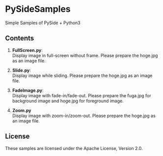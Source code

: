 PySideSamples
=============

Simple Samples of PySide + Python3

Contents
--------
1. **FullScreen.py**:  
Display image in full-screen without frame. Please prepare the hoge.jpg as an image file.

2. **Slide.py**:  
Display image while sliding. Please prepare the hoge.jpg as an image file.

3. **FadeImage.py**:  
Display image with fade-in/fade-out.  Please prepare the fuga.jpg for background image and hoge.jpg for foreground image.

4. **Zoom.py**  
Display image with zoom-in/zoom-out.  Please prepare the hoge.jpg as an image file.


License
-------
These samples are licensed under the Apache License, Version 2.0.
